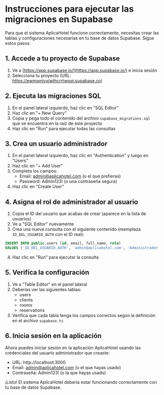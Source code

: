 # Instrucciones para ejecutar las migraciones en Supabase

Para que el sistema AplicaHotel funcione correctamente, necesitas crear las tablas y configuraciones necesarias en tu base de datos Supabase. Sigue estos pasos:

## 1. Accede a tu proyecto de Supabase

1. Ve a [https://app.supabase.io/](https://app.supabase.io/) e inicia sesión
2. Selecciona tu proyecto (URL: https://ewmwniyxjwthcrrtwpqi.supabase.co)

## 2. Ejecuta las migraciones SQL

1. En el panel lateral izquierdo, haz clic en "SQL Editor"
2. Haz clic en "+ New Query"
3. Copia y pega todo el contenido del archivo `supabase_migrations.sql` que se encuentra en la raíz de este proyecto
4. Haz clic en "Run" para ejecutar todas las consultas

## 3. Crea un usuario administrador

1. En el panel lateral izquierdo, haz clic en "Authentication" y luego en "Users"
2. Haz clic en "+ Add User"
3. Completa los campos:
   - Email: admin@aplicahotel.com (o el que prefieras)
   - Password: Admin123! (o una contraseña segura)
4. Haz clic en "Create User"

## 4. Asigna el rol de administrador al usuario

1. Copia el ID del usuario que acabas de crear (aparece en la lista de usuarios)
2. Ve a "SQL Editor" nuevamente
3. Crea una nueva consulta con el siguiente contenido (reemplaza `ID_DEL_USUARIO_AUTH` con el ID real):

```sql
INSERT INTO public.users (id, email, full_name, role)
VALUES ('ID_DEL_USUARIO_AUTH', 'admin@aplicahotel.com', 'Administrador', 'admin');
```

4. Haz clic en "Run" para ejecutar la consulta

## 5. Verifica la configuración

1. Ve a "Table Editor" en el panel lateral
2. Deberías ver las siguientes tablas:
   - users
   - clients
   - rooms
   - reservations
3. Verifica que cada tabla tenga los campos correctos según la definición en el archivo `supabase.ts`

## 6. Inicia sesión en la aplicación

Ahora puedes iniciar sesión en la aplicación AplicaHotel usando las credenciales del usuario administrador que creaste:

- URL: http://localhost:3000
- Email: admin@aplicahotel.com (o el que hayas usado)
- Contraseña: Admin123! (o la que hayas usado)

¡Listo! El sistema AplicaHotel debería estar funcionando correctamente con tu base de datos Supabase.